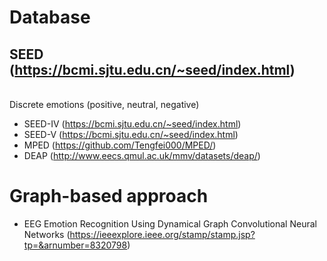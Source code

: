 # Database
## SEED (https://bcmi.sjtu.edu.cn/~seed/index.html)
<br>Discrete emotions (positive, neutral, negative)
* SEED-IV (https://bcmi.sjtu.edu.cn/~seed/index.html)
* SEED-V (https://bcmi.sjtu.edu.cn/~seed/index.html)
* MPED (https://github.com/Tengfei000/MPED/)
* DEAP (http://www.eecs.qmul.ac.uk/mmv/datasets/deap/)
# Graph-based approach
* EEG Emotion Recognition Using Dynamical Graph Convolutional Neural Networks (https://ieeexplore.ieee.org/stamp/stamp.jsp?tp=&arnumber=8320798)
